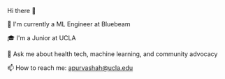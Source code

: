 Hi there 👋

🔭 I'm currently a ML Engineer at Bluebeam

🎓 I'm a Junior at UCLA

🌱 Ask me about health tech, machine learning, and community advocacy

📫 How to reach me: apurvashah@ucla.edu
